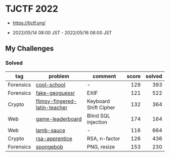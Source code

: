# TJCTF 2022        

* https://tjctf.org/

* 2022/05/14 08:00 JST - 2022/05/16 08:00 JST

## My Challenges

### Solved

| tag       | problem                                                        | comment               | score | solved |
| --------- | -------------------------------------------------------------- | --------------------- | ----: | -----: |
| Forensics | [cool-school](cool-school)                                     | -                     | 129   | 393    |
| Forensics | [fake-geoguessr](fake-geoguessr)                               | EXIF                  | 121   | 522    |
| Crypto    | [flimsy-fingered-latin-teacher](flimsy-fingered-latin-teacher) | Keyboard Shift Cipher | 132   | 364    |
| Web       | [game-leaderboard](game-leaderboard)                           | Blind SQL injection   | 174   | 164    |
| Web       | [lamb-sauce](lamb-sauce)                                       | -                     | 116   | 664    |
| Crypto    | [rsa-apprentice](rsa-apprentice)                               | RSA, n-factor         | 126   | 436    |
| Forensics | [spongebob](spongebob)                                         | PNG, resize           | 153   | 230    |
